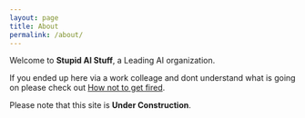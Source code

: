 ```yaml
---
layout: page
title: About
permalink: /about/
---
```


Welcome to **Stupid AI Stuff**, a Leading AI organization.

If you ended up here via a work colleage and dont understand what is going on please check out [How not to get fired](./static/how-to-not-get-fired.md).

Please note that this site is **Under Construction**. 